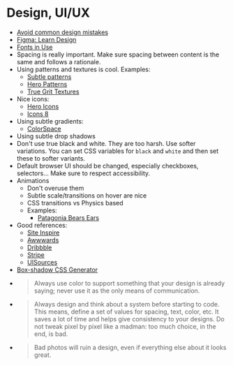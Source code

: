 # Design, UI/UX

- [Avoid common design mistakes](https://uxplanet.org/common-webpage-design-mistakes-59eed9831bd7)
- [Figma: Learn Design](https://www.figma.com/resources/learn-design)
- [Fonts in Use](https://fontsinuse.com/)
- Spacing is really important. Make sure spacing between content is the same and follows a rationale.
- Using patterns and textures is cool. Examples:
  - [Subtle patterns](https://www.toptal.com/designers/subtlepatterns/)
  - [Hero Patterns](https://www.heropatterns.com/)
  - [True Grit Textures](https://www.truegrittexturesupply.com/)
- Nice icons:
  - [Hero Icons](https://www.heropatterns.com/)
  - [Icons 8](https://icons8.com/icons)
- Using subtle gradients:
  - [ColorSpace](https://mycolor.space/gradient)
- Using subtle drop shadows
- Don't use true black and white. They are too harsh. Use softer variations. You can set CSS variables for `black` and `white` and then set these to softer variants.
- Default browser UI should be changed, especially checkboxes, selectors... Make sure to respect accessibility.
- Animations
  - Don't overuse them
  - Subtle scale/transitions on hover are nice
  - CSS transitions vs Physics based
  - Examples:
    - [Patagonia Bears Ears](http://bearsears.patagonia.com/)
- Good references:
  - [Site Inspire](https://www.siteinspire.com/)
  - [Awwwards](https://www.awwwards.com/)    
  - [Dribbble](https://dribbble.com/)
  - [Stripe](https://stripe.com/au)
  - [UISources](https://www.uisources.com/)
- [Box-shadow CSS Generator](https://cssgenerator.org/box-shadow-css-generator.html)
- > Always use color to support something that your design is already saying; never use it as the only means of communication.
- > Always design and think about a system before starting to code. This means, define a set of values for spacing, text, color, etc. It saves a lot of time and helps give consistency to your designs. Do not tweak pixel by pixel like a madman: too much choice, in the end, is bad.
- > Bad photos will ruin a design, even if everything else about it looks great.
